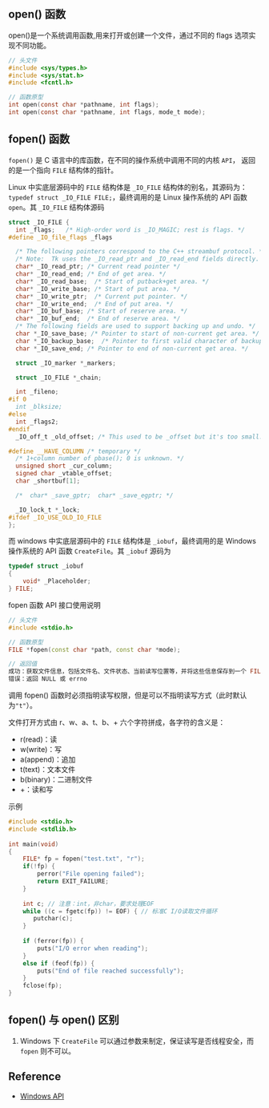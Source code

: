<!--

 * @Author: JohnJeep
 * @Date: 2022-03-09 22:49:01
 * @LastEditTime: 2022-03-09 23:40:52
 * @LastEditors: Please set LastEditors
 * @Description: fopen 函数与 open 函数的区别
 * @FilePath: \Learning-CS-Journey\C\fopen() 与 open() 区别.md
-->

## open() 函数

open()是一个系统调用函数,用来打开或创建一个文件，通过不同的 flags 选项实现不同功能。

```c
// 头文件
#include <sys/types.h>
#include <sys/stat.h>
#include <fcntl.h>

// 函数原型
int open(const char *pathname, int flags);
int open(const char *pathname, int flags, mode_t mode);

```



## fopen() 函数

`fopen()` 是 C 语言中的库函数，在不同的操作系统中调用不同的内核 `API`， 返回的是一个指向 `FILE` 结构体的指针。

Linux 中实底层源码中的 `FILE` 结构体是 `_IO_FILE` 结构体的别名，其源码为：`typedef struct _IO_FILE FILE;`，最终调用的是 Linux 操作系统的 API 函数 `open`。其 `_IO_FILE` 结构体源码

```cpp
struct _IO_FILE {
  int _flags;   /* High-order word is _IO_MAGIC; rest is flags. */
#define _IO_file_flags _flags

  /* The following pointers correspond to the C++ streambuf protocol. */
  /* Note:  Tk uses the _IO_read_ptr and _IO_read_end fields directly. */
  char* _IO_read_ptr; /* Current read pointer */
  char* _IO_read_end; /* End of get area. */
  char* _IO_read_base;  /* Start of putback+get area. */
  char* _IO_write_base; /* Start of put area. */
  char* _IO_write_ptr;  /* Current put pointer. */
  char* _IO_write_end;  /* End of put area. */
  char* _IO_buf_base; /* Start of reserve area. */
  char* _IO_buf_end;  /* End of reserve area. */
  /* The following fields are used to support backing up and undo. */
  char *_IO_save_base; /* Pointer to start of non-current get area. */
  char *_IO_backup_base;  /* Pointer to first valid character of backup area */
  char *_IO_save_end; /* Pointer to end of non-current get area. */

  struct _IO_marker *_markers;

  struct _IO_FILE *_chain;

  int _fileno;
#if 0
  int _blksize;
#else
  int _flags2;
#endif
  _IO_off_t _old_offset; /* This used to be _offset but it's too small.  */

#define __HAVE_COLUMN /* temporary */
  /* 1+column number of pbase(); 0 is unknown. */
  unsigned short _cur_column;
  signed char _vtable_offset;
  char _shortbuf[1];

  /*  char* _save_gptr;  char* _save_egptr; */

  _IO_lock_t *_lock;
#ifdef _IO_USE_OLD_IO_FILE
};
```

而 windows 中实底层源码中的 `FILE` 结构体是 `_iobuf`，最终调用的是 Windows 操作系统的 API 函数 `CreateFile`。其 `_iobuf` 源码为

```cpp
typedef struct _iobuf
{
	void* _Placeholder;
} FILE;
```

fopen 函数 API 接口使用说明


```cpp
// 头文件
#include <stdio.h>

// 函数原型
FILE *fopen(const char *path, const char *mode);

// 返回值
成功：获取文件信息，包括文件名、文件状态、当前读写位置等，并将这些信息保存到一个 FILE 类型的结构体变量中，然后将该变量的地址返回。
错误：返回 NULL 或 errno
```

调用 fopen() 函数时必须指明读写权限，但是可以不指明读写方式（此时默认为`"t"`）。

文件打开方式由 r、w、a、t、b、+ 六个字符拼成，各字符的含义是：

- r(read)：读
- w(write)：写
- a(append)：追加
- t(text)：文本文件
- b(binary)：二进制文件
- +：读和写

示例

```c
#include <stdio.h>
#include <stdlib.h>
 
int main(void)
{
    FILE* fp = fopen("test.txt", "r");
    if(!fp) {
        perror("File opening failed");
        return EXIT_FAILURE;
    }
 
    int c; // 注意：int，非char，要求处理EOF
    while ((c = fgetc(fp)) != EOF) { // 标准C I/O读取文件循环
       putchar(c);
    }
 
    if (ferror(fp)) {
        puts("I/O error when reading");
    }
    else if (feof(fp)) {
        puts("End of file reached successfully");
    }
    fclose(fp);
}
```



## fopen() 与 open() 区别

1. Windows 下 `CreateFile` 可以通过参数来制定，保证读写是否线程安全，而 `fopen` 则不可以。


## Reference
- [Windows API](https://zh.wikipedia.org/wiki/Windows_API)